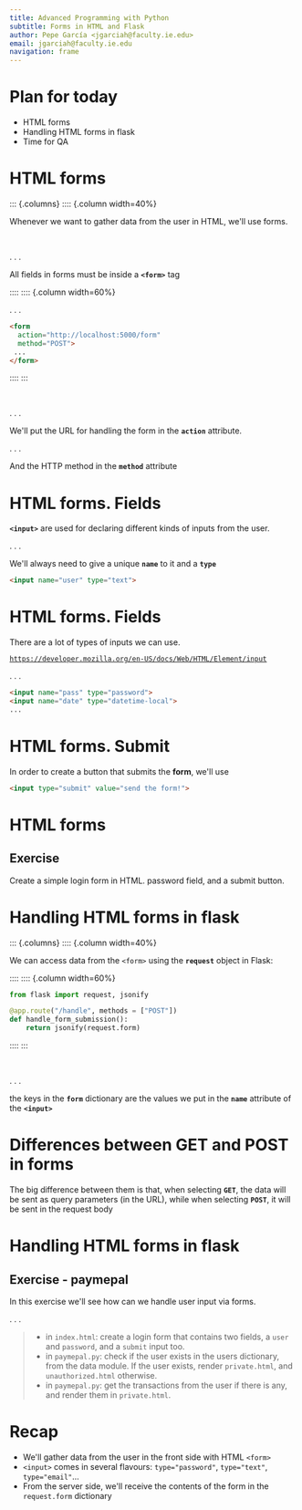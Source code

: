```yaml
---
title: Advanced Programming with Python
subtitle: Forms in HTML and Flask
author: Pepe García <jgarciah@faculty.ie.edu>
email: jgarciah@faculty.ie.edu
navigation: frame
---
```


# Plan for today

- HTML forms
- Handling HTML forms in flask
- Time for QA

# HTML forms

::: {.columns}
:::: {.column width=40%}

Whenever we want to gather data from the user in HTML, we'll use forms.

&nbsp;

. . .

All fields in forms must be inside a **`<form>`** tag

::::
:::: {.column width=60%}

. . .

```html
<form
  action="http://localhost:5000/form"
  method="POST">
 ...
</form>
```

::::
:::

&nbsp;

. . .

We'll put the URL for handling the form in the **`action`** attribute.

. . .

And the HTTP method in the **`method`** attribute


# HTML forms. Fields

**`<input>`** are used for declaring different kinds of inputs from
the user.

. . .

We'll always need to give a unique **`name`** to it and a **`type`**

```html
<input name="user" type="text">
```

# HTML forms. Fields

There are a lot of types of inputs we can use.

[`https://developer.mozilla.org/en-US/docs/Web/HTML/Element/input`](https://developer.mozilla.org/en-US/docs/Web/HTML/Element/input)

. . .

```html
<input name="pass" type="password">
<input name="date" type="datetime-local">
...
```

# HTML forms. Submit

In order to create a button that submits the **form**, we'll use

```html
<input type="submit" value="send the form!">
```

# HTML forms

## Exercise

Create a simple login form in HTML.  password field, and a submit
button.

# Handling HTML forms in flask

::: {.columns}
:::: {.column width=40%}

We can access data from the `<form>` using the **`request`** object in
Flask:

::::
:::: {.column width=60%}

```python
from flask import request, jsonify

@app.route("/handle", methods = ["POST"])
def handle_form_submission():
    return jsonify(request.form)
```

::::
:::

&nbsp;

. . .

the keys in the **`form`** dictionary are the values we put in the
**`name`** attribute of the **`<input>`**

# Differences between GET and POST in forms

The big difference between them is that, when selecting **`GET`**, the
data will be sent as query parameters (in the URL), while when
selecting **`POST`**, it will be sent in the request body

# Handling HTML forms in flask

## Exercise - paymepal

In this exercise we'll see how can we handle user input via forms.

. . .

>- in `index.html`: create a login form that contains two fields, a `user` and `password`, and a `submit` input too.
>- in `paymepal.py`: check if the user exists in the users dictionary, from the data module.  If the user exists, render `private.html`, and `unauthorized.html` otherwise.
>- in `paymepal.py`: get the transactions from the user if there is any, and render them in `private.html`.

# Recap

- We'll gather data from the user in the front side with HTML `<form>`
- `<input>` comes in several flavours: `type="password"`, `type="text"`, `type="email"`...
- From the server side, we'll receive the contents of the form in the `request.form` dictionary
